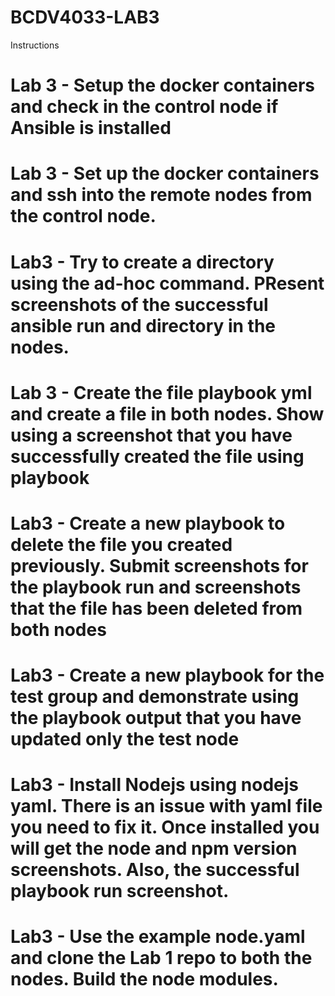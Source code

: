 # BCDV4033-LAB3

Instructions
# Lab 3 - Setup the docker containers and check in the control node if Ansible is installed

# Lab 3 - Set up the docker containers and ssh into the remote nodes from the control node.

# Lab3 - Try to create a directory using the ad-hoc command. PResent screenshots of the successful ansible run and directory in the nodes.

# Lab 3 - Create the file playbook yml and create a file in both nodes. Show using a screenshot that you have successfully created the file using playbook

# Lab3 - Create a new playbook to delete the file you created previously. Submit screenshots for the playbook run and screenshots that the file has been deleted from both nodes

# Lab3 - Create a new playbook for the test group and demonstrate using the playbook output that you have updated only the test node

# Lab3 - Install Nodejs using nodejs yaml. There is an issue with yaml file you need to fix it. Once installed you will get the node and npm version screenshots. Also, the successful playbook run screenshot.

# Lab3 - Use the example node.yaml and clone the Lab 1 repo to both the nodes. Build the node modules. 
